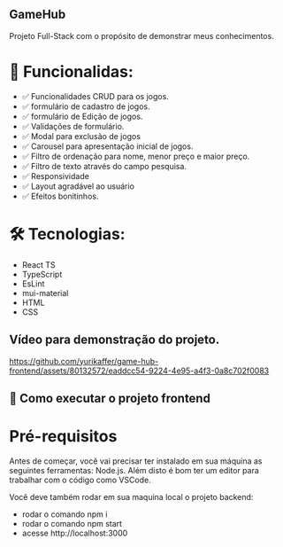 ## GameHub

Projeto Full-Stack com o propósito de demonstrar meus conhecimentos.

# 📃 Funcionalidas:
- ✅ Funcionalidades CRUD para os jogos.
- ✅ formulário de cadastro de jogos.
- ✅ formulário de Edição de jogos.
- ✅ Validações de formulário.
- ✅ Modal para exclusão de jogos
- ✅ Carousel para apresentação inicial de jogos.
- ✅ Filtro de ordenação para nome, menor preço e maior preço.
- ✅ Filtro de texto através do campo pesquisa.
- ✅ Responsividade
- ✅ Layout agradável ao usuário
- ✅ Efeitos bonitinhos.

# 🛠 Tecnologias:
- React TS
- TypeScript
- EsLint
- mui-material
- HTML
- CSS

## Vídeo para demonstração do projeto.

https://github.com/yurikaffer/game-hub-frontend/assets/80132572/eaddcc54-9224-4e95-a4f3-0a8c702f0083

## 🚀 Como executar o projeto frontend

# Pré-requisitos
Antes de começar, você vai precisar ter instalado em sua máquina as seguintes ferramentas: Node.js. Além disto é bom ter um editor para trabalhar com o código como VSCode.

Você deve também rodar em sua maquina local o projeto backend: 

- rodar o comando npm i
- rodar o comando npm start
- acesse http://localhost:3000
